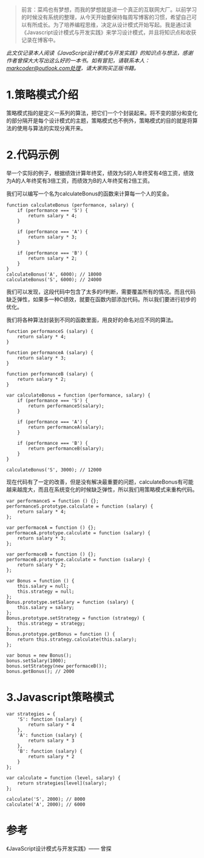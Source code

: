 >前言：菜鸡也有梦想，而我的梦想就是进一个真正的互联网大厂。以前学习的时候没有系统的整理，从今天开始要保持每周写博客的习惯，希望自己可以有所成长。为了培养编程思维，决定从设计模式开始写起。我是通过读《Javascript设计模式与开发实践》来学习设计模式，并且将知识点和收获记录在博客中。


<em>此文仅记录本人阅读《JavaScript设计模式与开发实践》的知识点与想法，感谢作者曾探大大写出这么好的一本书。如有冒犯，请联系本人：markcoder@outlook.com处理，请大家购买正版书籍。</em>
<h1>1.策略模式介绍</h1>
<p>策略模式指的是定义一系列的算法，把它们一个个封装起来。将不变的部分和变化的部分隔开是每个设计模式的主题，策略模式也不例外，策略模式的目的就是将算法的使用与算法的实现分离开来。</p>
<h1>2.代码示例</h1>
<p>举一个实际的例子，根据绩效计算年终奖，绩效为S的人年终奖有4倍工资，绩效为A的人年终奖有3倍工资，而绩效为B的人年终奖有2倍工资。</p>
<p>我们可以编写一个名为calculateBonus的函数来计算每一个人的奖金。</p>

```
function calculateBonus (performance, salary) {
    if (performance === 'S') {
        return salary * 4;
    }
    
    if (performance === 'A') {
        return salary * 3;
    }
    
    if (performance === 'B') {
        return salary * 2;
    }
}
calculateBonus('A', 6000); // 18000
calculateBonus('S', 6000); // 24000
```
<p>我们可以发现，这段代码中包含了太多的if判断，需要覆盖所有的情况。而且代码缺乏弹性，如果多一种C绩效，就要在函数内部添加代码。所以我们要进行初步的优化。</p>

<p>我们将各种算法封装到不同的函数里面，用良好的命名对应不同的算法。</p>

```
function performanceS (salary) {
    return salary * 4;
}

function performanceA (salary) {
    return salary * 3;
}

function performanceB (salary) {
    return salary * 2;
}

var calculateBonus = function (performance, salary) {
    if (performance === 'S') {
        return performanceS(salary);
    }
    
    if (performance === 'A') {
        return performanceA(salary);
    }
    
    if (performance === 'B') {
        return performanceB(salary);
    }
}

calculateBonus('S', 3000); // 12000
```
<p>现在代码有了一定的改善，但是没有解决最重要的问题，calculateBonus有可能越来越庞大，而且在系统变化的时候缺乏弹性，所以我们用策略模式来重构代码。</p>

```
var performanceS = function () {};
performanceS.prototype.calculate = function (salary) {
    return salary * 4;
};

var performaceA = function () {};
performaceA.prototype.calculate = function (salary) {
    return salary * 3;
};

var performaceB = function () {};
performaceB.prototype.calculate = function (salary) {
    return salary * 2;
};

var Bonus = function () {
    this.salary = null;
    this.strategy = null;
};
Bonus.prototype.setSalary = function (salary) {
    this.salary = salary;
};
Bonus.prototype.setStrategy = function (strategy) {
    this.strategy = strategy;
};
Bonus.prototype.getBonus = function () {
    return this.strategy.calculate(this.salary);
};

var bonus = new Bonus();
bonus.setSalary(1000);
bonus.setStrategy(new performaceB());
bonus.getBonus(); // 2000
```
<h1>3.Javascript策略模式</h1>

```
var strategies = {
    'S': function (salary) {
        return salary * 4
    },
    'A': function (salary) {
        return salary * 3
    },
    'B': function (salary) {
        return salary * 2
    }
};

var calculate = function (level, salary) {
    return strategies[level](salary);
};

calculate('S', 2000); // 8000
calculate('A', 2000); // 6000
```
<h1>参考</h1>
《JavaScript设计模式与开发实践》—— 曾探